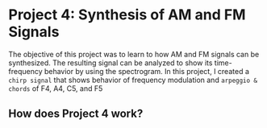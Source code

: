 # Project 4: Synthesis of AM and FM Signals 

The objective of this project was to learn to how AM and FM signals can be synthesized. The resulting 
signal can be analyzed to show its time-frequency behavior by using the spectrogram. In this project, I created a `chirp signal` that shows behavior of frequency modulation and `arpeggio & chords` of F4, A4, C5, and F5

## How does Project 4 work? 
